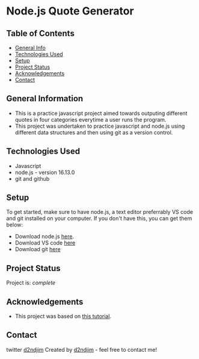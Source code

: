 # Node.js Quote Generator

## Table of Contents
* [General Info](#general-information)
* [Technologies Used](#technologies-used)
* [Setup](#setup)
* [Project Status](#project-status)
* [Acknowledgements](#acknowledgements)
* [Contact](#contact)


## General Information
- This is a practice javascript project aimed towards outputing different quotes in four categories everytime a user runs the program.
- This project was undertaken to practice javascript and node.js using different data structures and then using git as a version control.


## Technologies Used
- Javascript
- node.js - version 16.13.0
- git and github

## Setup
To get started, make sure to have node.js, a text editor preferrably VS code and git installed on your computer. If you don't have this, you can get them below:
- Download node.js [here](https://nodejs.org/en/).
- Download VS code [here](https://code.visualstudio.com/)
- Download git [here](https://gitforwindows.org/)


## Project Status
Project is: _complete_


## Acknowledgements
- This project was based on [this tutorial](https://www.codecademy.com/paths/full-stack-engineer-career-path/tracks/fscp-javascript-syntax-portfolio-project/modules/fscp-mixed-messages/kanban_projects/mixed-messages).


## Contact
twitter [d2ndjim](https://twitter.com/d2ndjim_)
Created by [d2ndjim](https://jimohridwanlekan@gmail.com) - feel free to contact me!

